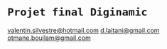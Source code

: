 # `Projet final Diginamic`

valentin.silvestre@hotmail.com
d.laitani@gmail.com
otmane.boujlam@gmail.com
